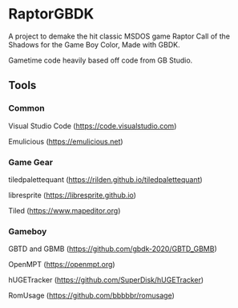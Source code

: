 # RaptorGBDK
A project to demake the hit classic MSDOS game Raptor Call of the Shadows for the Game Boy Color, Made with GBDK.

Gametime code heavily based off code from GB Studio.

## Tools

### Common

Visual Studio Code (https://code.visualstudio.com)

Emulicious (https://emulicious.net)

### Game Gear

tiledpalettequant (https://rilden.github.io/tiledpalettequant)

libresprite (https://libresprite.github.io)

Tiled (https://www.mapeditor.org)

### Gameboy

GBTD and GBMB (https://github.com/gbdk-2020/GBTD_GBMB)

OpenMPT (https://openmpt.org)

hUGETracker (https://github.com/SuperDisk/hUGETracker)

RomUsage (https://github.com/bbbbbr/romusage)


